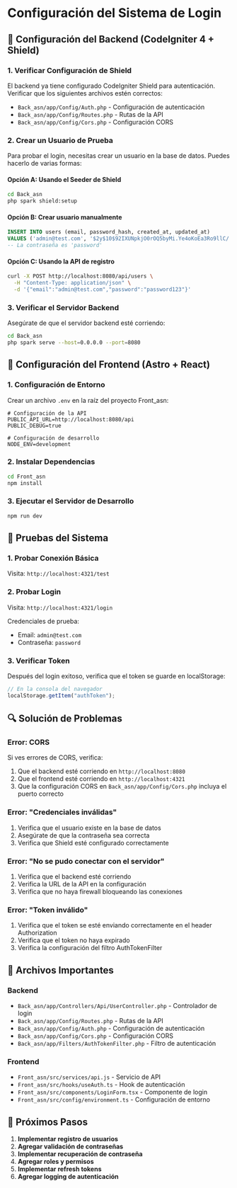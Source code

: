 # Configuración del Sistema de Login

## 🔧 **Configuración del Backend (CodeIgniter 4 + Shield)**

### 1. **Verificar Configuración de Shield**

El backend ya tiene configurado CodeIgniter Shield para autenticación. Verificar que los siguientes archivos estén correctos:

- `Back_asn/app/Config/Auth.php` - Configuración de autenticación
- `Back_asn/app/Config/Routes.php` - Rutas de la API
- `Back_asn/app/Config/Cors.php` - Configuración CORS

### 2. **Crear un Usuario de Prueba**

Para probar el login, necesitas crear un usuario en la base de datos. Puedes hacerlo de varias formas:

#### Opción A: Usando el Seeder de Shield

```bash
cd Back_asn
php spark shield:setup
```

#### Opción B: Crear usuario manualmente

```sql
INSERT INTO users (email, password_hash, created_at, updated_at)
VALUES ('admin@test.com', '$2y$10$92IXUNpkjO0rOQ5byMi.Ye4oKoEa3Ro9llC/.og/at2.uheWG/igi', NOW(), NOW());
-- La contraseña es 'password'
```

#### Opción C: Usando la API de registro

```bash
curl -X POST http://localhost:8080/api/users \
  -H "Content-Type: application/json" \
  -d '{"email":"admin@test.com","password":"password123"}'
```

### 3. **Verificar el Servidor Backend**

Asegúrate de que el servidor backend esté corriendo:

```bash
cd Back_asn
php spark serve --host=0.0.0.0 --port=8080
```

## 🔧 **Configuración del Frontend (Astro + React)**

### 1. **Configuración de Entorno**

Crear un archivo `.env` en la raíz del proyecto Front_asn:

```env
# Configuración de la API
PUBLIC_API_URL=http://localhost:8080/api
PUBLIC_DEBUG=true

# Configuración de desarrollo
NODE_ENV=development
```

### 2. **Instalar Dependencias**

```bash
cd Front_asn
npm install
```

### 3. **Ejecutar el Servidor de Desarrollo**

```bash
npm run dev
```

## 🧪 **Pruebas del Sistema**

### 1. **Probar Conexión Básica**

Visita: `http://localhost:4321/test`

### 2. **Probar Login**

Visita: `http://localhost:4321/login`

Credenciales de prueba:

- Email: `admin@test.com`
- Contraseña: `password`

### 3. **Verificar Token**

Después del login exitoso, verifica que el token se guarde en localStorage:

```javascript
// En la consola del navegador
localStorage.getItem("authToken");
```

## 🔍 **Solución de Problemas**

### **Error: CORS**

Si ves errores de CORS, verifica:

1. Que el backend esté corriendo en `http://localhost:8080`
2. Que el frontend esté corriendo en `http://localhost:4321`
3. Que la configuración CORS en `Back_asn/app/Config/Cors.php` incluya el puerto correcto

### **Error: "Credenciales inválidas"**

1. Verifica que el usuario existe en la base de datos
2. Asegúrate de que la contraseña sea correcta
3. Verifica que Shield esté configurado correctamente

### **Error: "No se pudo conectar con el servidor"**

1. Verifica que el backend esté corriendo
2. Verifica la URL de la API en la configuración
3. Verifica que no haya firewall bloqueando las conexiones

### **Error: "Token inválido"**

1. Verifica que el token se esté enviando correctamente en el header Authorization
2. Verifica que el token no haya expirado
3. Verifica la configuración del filtro AuthTokenFilter

## 📁 **Archivos Importantes**

### Backend

- `Back_asn/app/Controllers/Api/UserController.php` - Controlador de login
- `Back_asn/app/Config/Routes.php` - Rutas de la API
- `Back_asn/app/Config/Auth.php` - Configuración de autenticación
- `Back_asn/app/Config/Cors.php` - Configuración CORS
- `Back_asn/app/Filters/AuthTokenFilter.php` - Filtro de autenticación

### Frontend

- `Front_asn/src/services/api.js` - Servicio de API
- `Front_asn/src/hooks/useAuth.ts` - Hook de autenticación
- `Front_asn/src/components/LoginForm.tsx` - Componente de login
- `Front_asn/src/config/environment.ts` - Configuración de entorno

## 🚀 **Próximos Pasos**

1. **Implementar registro de usuarios**
2. **Agregar validación de contraseñas**
3. **Implementar recuperación de contraseña**
4. **Agregar roles y permisos**
5. **Implementar refresh tokens**
6. **Agregar logging de autenticación**
